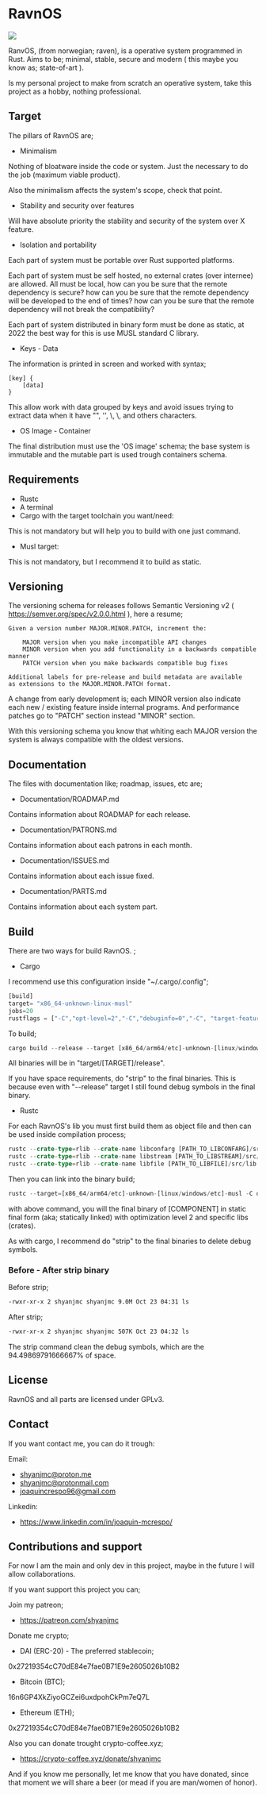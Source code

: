 # RavnOS
![](ravnos.svg)

RanvOS, (from norwegian; raven),  is a operative system programmed in Rust. Aims to be; minimal, stable, secure and modern ( this maybe you know as; state-of-art ).

Is my personal project to make from scratch an operative system, take this project as a hobby, nothing professional.

## Target

The pillars of RavnOS are;

- Minimalism

Nothing of bloatware inside the code or system. Just the necessary to do the job (maximum viable product).

Also the minimalism affects the system's scope, check that point.

- Stability and security over features

Will have absolute priority the stability and security of the system over X feature.

- Isolation and portability

Each part of system must be portable over Rust supported platforms.

Each part of system must be self hosted, no external crates (over internee) are allowed. All must be local, how can you be sure that the remote dependency is secure? how can you be sure that the remote dependency will be developed to the end of times? how can you be sure that the remote dependency will not break the compatibility?

Each part of system distributed in binary form must be done as static, at 2022 the best way for this is use MUSL standard C library.

- Keys - Data

The information is printed in screen and worked with syntax;

```
[key] {
	[data]
}
```

This allow work with data grouped by keys and avoid issues trying to extract data when it have "", '', \\, \\\, and others characters.

 - OS Image - Container

The final distribution must use the 'OS image' schema; the base system is immutable and the mutable part
is used trough containers schema.

## Requirements
- Rustc
- A terminal
- Cargo with the target toolchain you want/need:

 This is not mandatory but will help you to build with one just command.

- Musl target:

This is not mandatory, but I recommend it to build as static.

## Versioning

The versioning schema for releases follows Semantic Versioning v2 ( https://semver.org/spec/v2.0.0.html ), here a resume;

```
Given a version number MAJOR.MINOR.PATCH, increment the:

    MAJOR version when you make incompatible API changes
    MINOR version when you add functionality in a backwards compatible manner
    PATCH version when you make backwards compatible bug fixes

Additional labels for pre-release and build metadata are available
as extensions to the MAJOR.MINOR.PATCH format.
```

A change from early development is; each MINOR version also indicate each new / existing feature inside internal programs. And performance patches go to "PATCH" section instead "MINOR" section.

With this versioning schema you know that whiting each MAJOR version the system is always compatible with the oldest versions.

## Documentation

The files with documentation like; roadmap, issues, etc are;

- Documentation/ROADMAP.md

Contains information about ROADMAP for each release.

- Documentation/PATRONS.md

Contains information about each patrons in each month.

- Documentation/ISSUES.md

Contains information about each issue fixed.

- Documentation/PARTS.md

Contains information about each system part.

## Build

There are two ways for build RavnOS. ;

- Cargo

I recommend use this configuration inside "~/.cargo/.config";

```rust
[build]
target= "x86_64-unknown-linux-musl"
jobs=20
rustflags = ["-C","opt-level=2","-C","debuginfo=0","-C", "target-feature=+crt-static","-C","target-cpu=native"]
```

To build;

```rust
cargo build --release --target [x86_64/arm64/etc]-unknown-[linux/windows/etc]-musl
```

All binaries will be in "target/\[TARGET]/release".

If you have space requirements, do "strip" to the final binaries. This is because even with "-\-release" target I still found debug symbols in the final binary.

- Rustc

For each RavnOS's lib you must first build them as object file and then can be used inside compilation process;

```rust
rustc --crate-type=rlib --crate-name libconfarg [PATH_TO_LIBCONFARG]/src/lib.rs -o libconfarg.rlib
rustc --crate-type=rlib --crate-name libstream [PATH_TO_LIBSTREAM]/src/lib.rs -o libstream.rlib
rustc --crate-type=rlib --crate-name libfile [PATH_TO_LIBFILE]/src/lib.rs -o libfile.rlib
```

Then you can link into the binary build;

```rust
rustc --target=[x86_64/arm64/etc]-unknown-[linux/windows/etc]-musl -C opt-level=2 -C target-feature=+crt-static --extern libconfarg=libconfarg.rlib --extern libfile=libfile.rlib --extern libstream=libstream.rlib [COMPONENT]/src/main.rs -o [final_name]
```

with above command, you will the final binary of [COMPONENT] in static final form (aka; statically linked) with optimization level 2 and specific libs (crates).

As with cargo, I recommend do "strip" to the final binaries to delete debug symbols.

### Before - After strip binary

Before strip;
```bash
-rwxr-xr-x 2 shyanjmc shyanjmc 9.0M Oct 23 04:31 ls
```

After strip;
```bash
-rwxr-xr-x 2 shyanjmc shyanjmc 507K Oct 23 04:32 ls
```

The strip command clean the debug symbols, which are the 94.49869791666667% of space.

## License

RavnOS and all parts are licensed under GPLv3.

## Contact
If you want contact me, you can do it trough:

Email:

- shyanjmc@proton.me
- shyanjmc@protonmail.com
- joaquincrespo96@gmail.com

Linkedin:

- https://www.linkedin.com/in/joaquin-mcrespo/

## Contributions and support

For now I am the main and only dev in this project, maybe in the future I will allow collaborations.

If you want support this project you can;

Join my patreon;

- https://patreon.com/shyanjmc

Donate me crypto;

- DAI (ERC-20) - The preferred stablecoin;

 0x27219354cC70dE84e7fae0B71E9e2605026b10B2

- Bitcoin (BTC);

16n6GP4XkZiyoGCZei6uxdpohCkPm7eQ7L

- Ethereum (ETH);

0x27219354cC70dE84e7fae0B71E9e2605026b10B2


Also you can donate trought crypto-coffee.xyz;

- https://crypto-coffee.xyz/donate/shyanjmc

And if you know me personally, let me know that you have donated, since that moment we will share a beer (or mead if you are man/women of honor).
